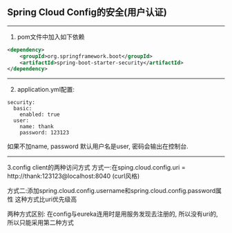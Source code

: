 ## Spring Cloud Config的安全(用户认证)

--- 

1. pom文件中加入如下依赖
```xml
<dependency>
	<groupId>org.springframework.boot</groupId>
	<artifactId>spring-boot-starter-security</artifactId>
</dependency>
```

---

2. application.yml配置:
```
security:
  basic:
    enabled: true
  user:
    name: thank 
    password: 123123
```
如果不加name, password 默认用户名是user, 密码会输出在控制台. 

---

3.config client的两种访问方式 
方式一:在sping.cloud.config.uri 
 = http://thank:123123@localhost:8040 (curl风格)
 
方式二:添加spring.cloud.config.username和spring.cloud.config.password属性
这种方式比uri优先级高

两种方式区别: 
在config与eureka连用时是用服务发现去注册的, 所以没有uri的, 所以只能采用第二种方式
